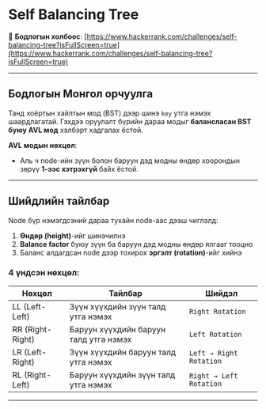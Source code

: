 # Self Balancing Tree

🔗 **Бодлогын холбоос**: [https://www.hackerrank.com/challenges/self-balancing-tree?isFullScreen=true](https://www.hackerrank.com/challenges/self-balancing-tree?isFullScreen=true)

---

##  Бодлогын Монгол орчуулга

Танд хоёртын хайлтын мод (BST) дээр шинэ `key` утга нэмэх шаардлагатай. Гэхдээ оруулалт бүрийн дараа модыг **балансласан BST буюу AVL мод** хэлбэрт хадгалах ёстой.

**AVL модын нөхцөл**:
- Аль ч node-ийн зүүн болон баруун дэд модны өндөр хоорондын зөрүү **1-ээс хэтрэхгүй** байх ёстой.

---

##  Шийдлийн тайлбар

Node бүр нэмэгдсэний дараа тухайн node-аас дээш чиглэлд:
1. **Өндөр (height)**-ийг шинэчилнэ
2. **Balance factor** буюу зүүн ба баруун дэд модны өндөр ялгааг тооцно
3. Баланс алдагдсан node дээр тохирох **эргэлт (rotation)**-ийг хийнэ

### 4 үндсэн нөхцөл:

| Нөхцөл | Тайлбар | Шийдэл |
|--------|---------|--------|
| LL (Left-Left) | Зүүн хүүхдийн зүүн талд утга нэмэх | `Right Rotation` |
| RR (Right-Right) | Баруун хүүхдийн баруун талд утга нэмэх | `Left Rotation` |
| LR (Left-Right) | Зүүн хүүхдийн баруун талд утга нэмэх | `Left → Right Rotation` |
| RL (Right-Left) | Баруун хүүхдийн зүүн талд утга нэмэх | `Right → Left Rotation` |

---

